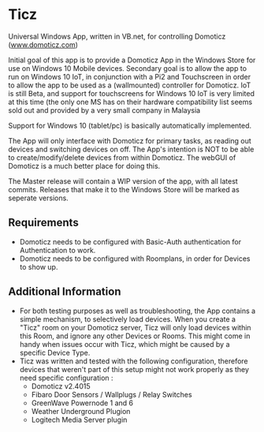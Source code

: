 # Ticz

Universal Windows App, written in VB.net, for controlling Domoticz (www.domoticz.com)

Initial goal of this app is to provide a Domoticz App in the Windows Store for use on Windows 10 Mobile devices. Secondary goal is to allow the app to run on Windows 10 IoT, in conjunction with a Pi2 and Touchscreen in order to allow the app to be used as a (wallmounted) controller for Domoticz. IoT is still Beta, and support for touchscreens for Windows 10 IoT is very limited at this time (the only one MS has on their hardware compatibility list seems sold out and provided by a very small company in Malaysia

Support for Windows 10 (tablet/pc) is basically automatically implemented.

The App will only interface with Domoticz for primary tasks, as reading out devices and switching devices on off. The App's intention is NOT to be able to create/modify/delete devices from within Domoticz. The webGUI of Domoticz is a much better place for doing this.

The Master release will contain a WIP version of the app, with all latest commits. Releases that make it to the Windows Store will be marked as seperate versions.

## Requirements

- Domoticz needs to be configured with Basic-Auth authentication for Authentication to work.
- Domoticz needs to be configured with Roomplans, in order for Devices to show up. 

## Additional Information

- For both testing purposes as well as troubleshooting, the App contains a simple mechanism, to selectively load devices. When you create a "Ticz" room on your Domoticz server, Ticz will only load devices within this Room, and ignore any other Devices or Rooms. This might come in handy when issues occur with Ticz, which might be caused by a specific Device Type.
- Ticz was written and tested with the following configuration, therefore devices that weren't part of this setup might not work properly as they need specific configuration :
  - Domoticz v2.4015
  - Fibaro Door Sensors / Wallplugs / Relay Switches
  - GreenWave Powernode 1 and 6
  - Weather Underground Plugion
  - Logitech Media Server plugin


